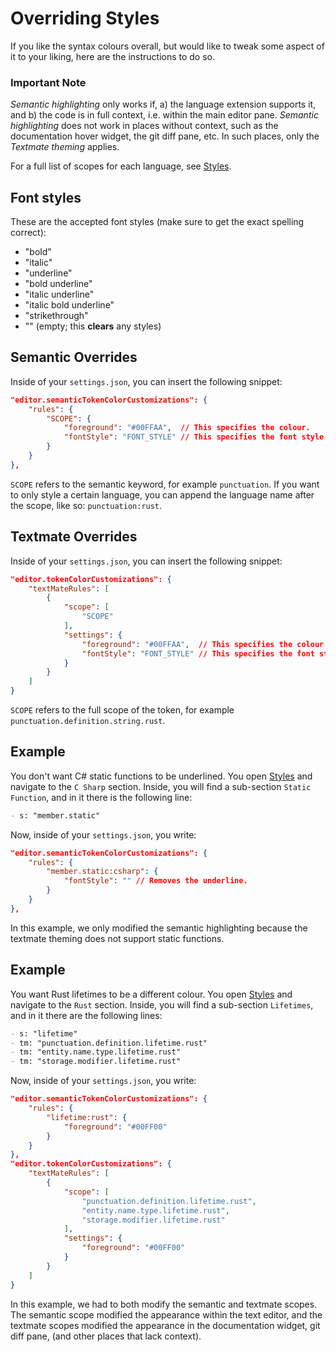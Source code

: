 # Overriding Styles
If you like the syntax colours overall, but would like to tweak some aspect of it to your liking, here are the instructions to do so.

### Important Note
*Semantic highlighting* only works if, a) the language extension supports it, and b) the code is in full context, i.e. within the main editor pane. *Semantic highlighting* does not work in places without context, such as the documentation hover widget, the git diff pane, etc. In such places, only the *Textmate theming* applies.

For a full list of scopes for each language, see [Styles](./Styles.md).

## Font styles
These are the accepted font styles (make sure to get the exact spelling correct):
- "bold"
- "italic"
- "underline"
- "bold underline"
- "italic underline"
- "italic bold underline"
- "strikethrough"
- "" (empty; this **clears** any styles)

## Semantic Overrides
Inside of your `settings.json`, you can insert the following snippet:
```json
"editor.semanticTokenColorCustomizations": {
    "rules": {
        "SCOPE": {
            "foreground": "#00FFAA",  // This specifies the colour.
            "fontStyle": "FONT_STYLE" // This specifies the font style.
        }
    }
},
```
`SCOPE` refers to the semantic keyword, for example `punctuation`. If you want to only style a certain language, you can append the language name after the scope, like so: `punctuation:rust`.

## Textmate Overrides
Inside of your `settings.json`, you can insert the following snippet:
```json
"editor.tokenColorCustomizations": {
    "textMateRules": [
        {
            "scope": [
                "SCOPE"
            ],
            "settings": {
                "foreground": "#00FFAA",  // This specifies the colour.
                "fontStyle": "FONT_STYLE" // This specifies the font style.
            }
        }
    ]
}
```
`SCOPE` refers to the full scope of the token, for example `punctuation.definition.string.rust`.

## Example
You don't want C# static functions to be underlined. You open [Styles](./Styles.md) and navigate to the `C Sharp` section. Inside, you will find a sub-section `Static Function`, and in it there is the following line:
```md
- s: "member.static"
```
Now, inside of your `settings.json`, you write:
```json
"editor.semanticTokenColorCustomizations": {
    "rules": {
        "member.static:csharp": {
            "fontStyle": "" // Removes the underline.
        }
    }
},
```
In this example, we only modified the semantic highlighting because the textmate theming does not support static functions.

## Example
You want Rust lifetimes to be a different colour. You open [Styles](./Styles.md) and navigate to the `Rust` section. Inside, you will find a sub-section `Lifetimes`, and in it there are the following lines:
```md
- s: "lifetime"
- tm: "punctuation.definition.lifetime.rust"
- tm: "entity.name.type.lifetime.rust"
- tm: "storage.modifier.lifetime.rust"
```
Now, inside of your `settings.json`, you write:
```json
"editor.semanticTokenColorCustomizations": {
    "rules": {
        "lifetime:rust": {
            "foreground": "#00FF00"
        }
    }
},
"editor.tokenColorCustomizations": {
    "textMateRules": [
        {
            "scope": [
                "punctuation.definition.lifetime.rust",
                "entity.name.type.lifetime.rust",
                "storage.modifier.lifetime.rust"
            ],
            "settings": {
                "foreground": "#00FF00"
            }
        }
    ]
}
```
In this example, we had to both modify the semantic and textmate scopes. The semantic scope modified the appearance within the text editor, and the textmate scopes modified the appearance in the documentation widget, git diff pane, (and other places that lack context).